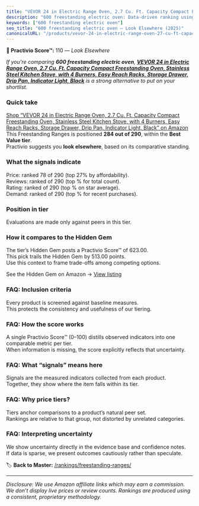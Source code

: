 ```yaml
---
title: "VEVOR 24 in Electric Range Oven, 2.7 Cu. Ft. Capacity Compact Freestanding Oven, Stainless Steel Kitchen Stove, with 4 Burners, Easy Reach Racks, Storage Drawer, Drip Pan, Indicator Light, Black"
description: "600 freestanding electric oven: Data-driven ranking using the Practivio Score™. Positioned by quality, value, demand, findability, momentum."
keywords: ["600 freestanding electric oven"]
seo_title: "600 freestanding electric oven — Look Elsewhere (2025)"
canonicalURL: "/products/vevor-24-in-electric-range-oven-27-cu-ft-capacity-compact-freestanding-oven-stainless-steel-kitchen-stove-with-4-burners-easy-reach-racks-storage-drawer-drip-pan-indicator-light-black-B0FKHCLMMR/"
---
```


**🚫 Practivio Score™:** 110 — _Look Elsewhere_


*If you're comparing **600 freestanding electric oven**, **[VEVOR 24 in Electric Range Oven, 2.7 Cu. Ft. Capacity Compact Freestanding Oven, Stainless Steel Kitchen Stove, with 4 Burners, Easy Reach Racks, Storage Drawer, Drip Pan, Indicator Light, Black](https://www.amazon.com/dp/B0FKHCLMMR?tag=practivio-20)** is a strong alternative to put on your shortlist.*
### Quick take
[Shop “VEVOR 24 in Electric Range Oven, 2.7 Cu. Ft. Capacity Compact Freestanding Oven, Stainless Steel Kitchen Stove, with 4 Burners, Easy Reach Racks, Storage Drawer, Drip Pan, Indicator Light, Black” on Amazon](https://www.amazon.com/dp/B0FKHCLMMR?tag=practivio-20)
This Freestanding Ranges is positioned **284 out of 290**, within the **Best Value tier**.  
Practivio suggests you **look elsewhere**, based on its comparative standing.

### What the signals indicate
Price: ranked 78 of 290 (top 27% by affordability).  
Reviews: ranked  of 290 (top % for total count).  
Rating: ranked  of 290 (top % on star average).  
Demand: ranked  of 290 (top % for recent purchases).

### Position in tier
Evaluations are made only against peers in this tier.

### How it compares to the Hidden Gem
The tier’s Hidden Gem posts a Practivio Score™ of 623.00.  
This pick trails the Hidden Gem by 513.00 points.  
Use this context to frame trade-offs among competing options.  

See the Hidden Gem on Amazon → [View listing](https://www.amazon.com/dp/B09JKLY86J?tag=practivio-20)

### FAQ: Inclusion criteria
Every product is screened against baseline measures.  
This protects the consistency and usefulness of our tiering.

### FAQ: How the score works
A single Practivio Score™ (0–100) distills observed indicators into one comparable metric per tier.  
When information is missing, the score explicitly reflects that uncertainty.

### FAQ: What “signals” means here
Signals are the measured indicators collected from each product.  
Together, they show where the item falls within its tier.

### FAQ: Why price tiers?
Tiers anchor comparisons to a product’s natural peer set.  
Rankings are relative to that group, not distorted by unrelated categories.

### FAQ: Interpreting uncertainty
We show uncertainty directly in the evidence base and confidence notes.  
If data is sparse, we present outcomes cautiously rather than speculate.


🏷️ **Back to Master:** [/rankings/freestanding-ranges/](/rankings/freestanding-ranges/)

---
_Disclosure: We use Amazon affiliate links which may earn a commission. We don’t display live prices or review counts. Rankings are produced using a consistent, proprietary methodology._
